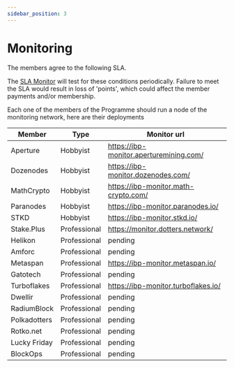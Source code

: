 ```yaml
---
sidebar_position: 3
---
```


# Monitoring

The members agree to the following SLA.

The [SLA Monitor](https://github.com/dotsama-ibp/dotsama-ibp/tree/main/monitor) will test for these conditions periodically. Failure to meet the SLA would result in loss of 'points', which could affect the member payments and/or membership.

Each one of the members of the Programme should run a node of the monitoring network, here are their deployments

| Member       | Type         | Monitor url                             |
| ------------ | ------------ | --------------------------------------- |
| Aperture     | Hobbyist     | https://ibp-monitor.aperturemining.com/ |
| Dozenodes    | Hobbyist     | https://ibp-monitor.dozenodes.com/      |
| MathCrypto   | Hobbyist     | https://ibp-monitor.math-crypto.com/    |
| Paranodes    | Hobbyist     | https://ibp-monitor.paranodes.io/       |
| STKD         | Hobbyist     | https://ibp-monitor.stkd.io/            |
| Stake.Plus   | Professional | https://monitor.dotters.network/        |
| Helikon      | Professional | pending                                 |
| Amforc       | Professional | pending                                 |
| Metaspan     | Professional | https://ibp-monitor.metaspan.io/        |
| Gatotech     | Professional | pending                                 |
| Turboflakes  | Professional | https://ibp-monitor.turboflakes.io/     |
| Dwellir      | Professional | pending                                 |
| RadiumBlock  | Professional | pending                                 |
| Polkadotters | Professional | pending                                 |
| Rotko.net    | Professional | pending                                 |
| Lucky Friday | Professional | pending                                 |
| BlockOps     | Professional | pending                                 |

